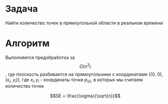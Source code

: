 # Задача
Найти количество точек в прямоугольной области в реальном времени
# Алгоритм
Выполняется предобработка за $$O(n^2)$$, где плоскость разбивается на прямоугольники с координатами ((0, 0), ($`x_i`$, $`y_i`$)), где $`x_i, y_i`$ - координаты точки $`p_(i)`$, в которых мы считаем количество точек

```math
SE = \frac{\sigma}{\sqrt{n}}
```
